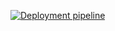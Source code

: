 [![Deployment pipeline](https://github.com/RPXIC/demo/actions/workflows/pipeline.yml/badge.svg)](https://github.com/RPXIC/demo/actions/workflows/pipeline.yml)